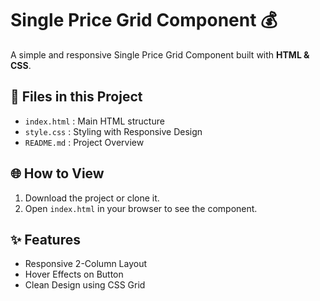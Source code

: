 # Single Price Grid Component 💰

A simple and responsive Single Price Grid Component built with **HTML & CSS**.

## 📂 Files in this Project
- `index.html` : Main HTML structure
- `style.css`  : Styling with Responsive Design
- `README.md`  : Project Overview

## 🌐 How to View
1. Download the project or clone it.
2. Open `index.html` in your browser to see the component.

## ✨ Features
- Responsive 2-Column Layout
- Hover Effects on Button
- Clean Design using CSS Grid
